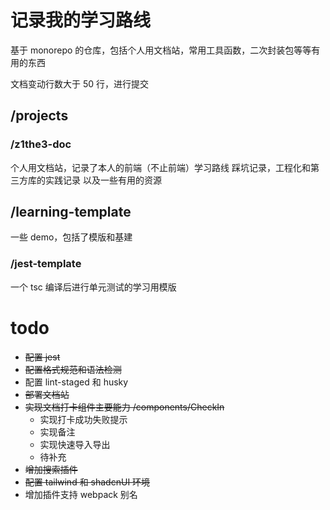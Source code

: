 # 记录我的学习路线

基于 monorepo 的仓库，包括个人用文档站，常用工具函数，二次封装包等等有用的东西

文档变动行数大于 50 行，进行提交

## /projects

### /z1the3-doc

个人用文档站，记录了本人的前端（不止前端）学习路线
踩坑记录，工程化和第三方库的实践记录
以及一些有用的资源

## /learning-template

一些 demo，包括了模版和基建

### /jest-template

一个 tsc 编译后进行单元测试的学习用模版

# todo

- ~~配置 jest~~
- ~~配置格式规范和语法检测~~
- 配置 lint-staged 和 husky
- ~~部署文档站~~
- ~~实现文档打卡组件主要能力 /components/CheckIn~~
  - 实现打卡成功失败提示
  - 实现备注
  - 实现快速导入导出
  - 待补充
- ~~增加搜索插件~~
- ~~配置 tailwind 和 shadcnUI 环境~~
- 增加插件支持 webpack 别名
